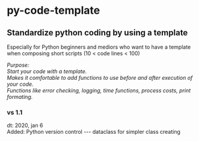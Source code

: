 # py-code-template
Standardize python coding by using a template  
--
Especially for Python beginners and mediors who want to have a template  
when composing short scripts (10 < code lines < 100)

*Purpose:   
Start your code with a template.  
Makes it comfortable to add functions to use before and after execution of your code.  
Functions like error checking, logging, time functions, process costs, print formating.*

### vs 1.1 
dt: 2020, jan 6  
Added: Python version control --- dataclass for simpler class creating

